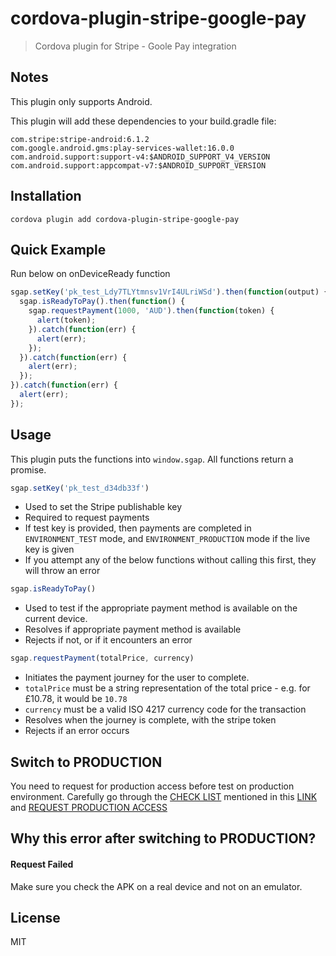 # cordova-plugin-stripe-google-pay

> Cordova plugin for Stripe - Goole Pay integration

## Notes

This plugin only supports Android.

This plugin will add these dependencies to your build.gradle file:

    com.stripe:stripe-android:6.1.2
    com.google.android.gms:play-services-wallet:16.0.0
    com.android.support:support-v4:$ANDROID_SUPPORT_V4_VERSION
    com.android.support:appcompat-v7:$ANDROID_SUPPORT_VERSION

## Installation

    cordova plugin add cordova-plugin-stripe-google-pay

## Quick Example

Run below on onDeviceReady function

```javascript
sgap.setKey('pk_test_Ldy7TLYtmnsv1VrI4ULriWSd').then(function(output) {
  sgap.isReadyToPay().then(function() {
    sgap.requestPayment(1000, 'AUD').then(function(token) {
      alert(token);
    }).catch(function(err) {
      alert(err);
    });
  }).catch(function(err) {
    alert(err);
  });
}).catch(function(err) {
  alert(err);
});
```

## Usage

This plugin puts the functions into `window.sgap`.
All functions return a promise.

```javascript
sgap.setKey('pk_test_d34db33f')
```

-   Used to set the Stripe publishable key
-   Required to request payments
-   If test key is provided, then payments are completed in `ENVIRONMENT_TEST` mode, and `ENVIRONMENT_PRODUCTION` mode if the live key is given
-   If you attempt any of the below functions without calling this first, they will throw an error

```javascript
sgap.isReadyToPay()
```

-   Used to test if the appropriate payment method is available on the current device.
-   Resolves if appropriate payment method is available
-   Rejects if not, or if it encounters an error

```javascript
sgap.requestPayment(totalPrice, currency)
```

-   Initiates the payment journey for the user to complete.
-   `totalPrice` must be a string representation of the total price - e.g. for £10.78, it would be `10.78`
-   `currency` must be a valid ISO 4217 currency code for the transaction
-   Resolves when the journey is complete, with the stripe token
-   Rejects if an error occurs

## Switch to PRODUCTION

You need to request for production access before test on production environment. Carefully go through the [CHECK LIST](https://developers.google.com/pay/api/android/guides/test-and-deploy/integration-checklist) mentioned in this [LINK](https://developers.google.com/pay/api/android/guides/test-and-deploy/integration-checklist) and [REQUEST PRODUCTION ACCESS](https://services.google.com/fb/forms/googlepayAPIenable)

## Why this error after switching to PRODUCTION?

#### Request Failed

Make sure you check the APK on a real device and not on an emulator.


## License

MIT
